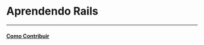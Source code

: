 # Aprendendo Rails

---

#### [Como Contribuir](https://github.com/cerebrobr/cerebro/blob/master/README.md#como-contribuir)
